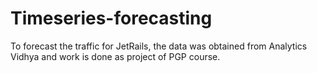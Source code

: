 # Timeseries-forecasting
To forecast the traffic for JetRails, the data was obtained from Analytics Vidhya and work is done as project of PGP course.

